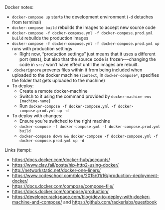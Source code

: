 Docker notes:

* `docker-compose up` starts the development environment (`-d` detaches from terminal)
* `docker-compose build` rebuilds the images to accept new source code
* `docker-compose -f docker-compose.yml -f docker-compose.prod.yml build` rebuilds the production images
* `docker-compose -f docker-compose.yml -f docker-compose.prod.yml up` runs with production settings
    * Right now, “production settings” just means that it uses a different port (`8081`), but also that the source code is frozen---changing the code in `src/` won’t have effect until the images are rebuilt.
* `.dockerignore` prevents files within it from being included when uploaded to the docker machine (`context`, in `docker-compose*`, specifies the folder that gets uploaded to the machine)
* To deploy:
    * Create a remote docker-machine
    * Switch to it using the command provided by `docker-machine env {machine-name}`
    * Run `docker-compose -f docker-compose.yml -f docker-compose.prod.yml up -d`
* To deploy with changes:
    * Ensure you’re switched to the right machine
    * `docker-compose -f docker-compose.yml -f docker-compose.prod.yml build`
    * `docker-compose down && docker-compose -f docker-compose.yml -f docker-compose.prod.yml up -d`

Links (temp):
* https://docs.docker.com/docker-hub/accounts/
* https://www.clay.fail/posts/hip-http2-using-docker/
* http://networkstatic.net/docker-one-liners/
* https://www.codeschool.com/blog/2015/01/16/production-deployment-docker/
* https://docs.docker.com/compose/compose-file/
* https://docs.docker.com/compose/production/
* https://developer.rackspace.com/blog/dev-to-deploy-with-docker-machine-and-compose/ and https://github.com/rackerlabs/guestbook
